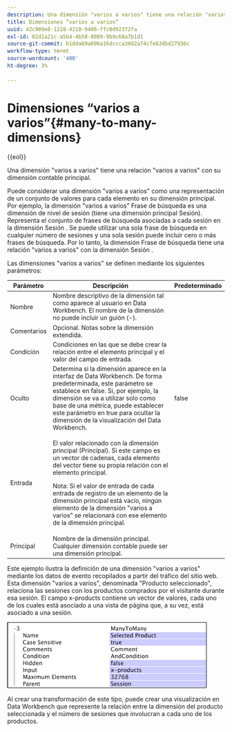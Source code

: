 ```yaml
---
description: Una dimensión "varios a varios" tiene una relación "varios a varios" con su dimensión contable principal.
title: Dimensiones “varios a varios”
uuid: 42c909e8-1228-4210-9406-ffc0d92372fa
exl-id: 02d1a21c-a5b4-4b58-8089-9b9c68a7b1d1
source-git-commit: b1dda69a606a16dccca30d2a74c7e63dbd27936c
workflow-type: tm+mt
source-wordcount: '400'
ht-degree: 3%

---
```


# Dimensiones “varios a varios”{#many-to-many-dimensions}

{{eol}}

Una dimensión &quot;varios a varios&quot; tiene una relación &quot;varios a varios&quot; con su dimensión contable principal.

Puede considerar una dimensión &quot;varios a varios&quot; como una representación de un conjunto de valores para cada elemento en su dimensión principal. Por ejemplo, la dimensión &quot;varios a varios&quot; Frase de búsqueda es una dimensión de nivel de sesión (tiene una dimensión principal Sesión). Representa el conjunto de frases de búsqueda asociadas a cada sesión en la dimensión Sesión . Se puede utilizar una sola frase de búsqueda en cualquier número de sesiones y una sola sesión puede incluir cero o más frases de búsqueda. Por lo tanto, la dimensión Frase de búsqueda tiene una relación &quot;varios a varios&quot; con la dimensión Sesión .

Las dimensiones &quot;varios a varios&quot; se definen mediante los siguientes parámetros:

<table id="table_A6D495008DFF4DD28A3ECD718D775E54"> 
 <thead> 
  <tr> 
   <th colname="col1" class="entry"> Parámetro </th> 
   <th colname="col2" class="entry"> Descripción </th> 
   <th colname="col3" class="entry"> Predeterminado </th> 
  </tr> 
 </thead>
 <tbody> 
  <tr> 
   <td colname="col1"> Nombre </td> 
   <td colname="col2"> Nombre descriptivo de la dimensión tal como aparece al usuario en Data Workbench. El nombre de la dimensión no puede incluir un guión (-). </td> 
   <td colname="col3"> </td> 
  </tr> 
  <tr> 
   <td colname="col1"> Comentarios </td> 
   <td colname="col2"> Opcional. Notas sobre la dimensión extendida. </td> 
   <td colname="col3"> </td> 
  </tr> 
  <tr> 
   <td colname="col1"> Condición </td> 
   <td colname="col2"> Condiciones en las que se debe crear la relación entre el elemento principal y el valor del campo de entrada. </td> 
   <td colname="col3"> </td> 
  </tr> 
  <tr> 
   <td colname="col1"> Oculto </td> 
   <td colname="col2"> Determina si la dimensión aparece en la interfaz de Data Workbench. De forma predeterminada, este parámetro se establece en false. Si, por ejemplo, la dimensión se va a utilizar solo como base de una métrica, puede establecer este parámetro en true para ocultar la dimensión de la visualización del Data Workbench. </td> 
   <td colname="col3"> false </td> 
  </tr> 
  <tr> 
   <td colname="col1"> Entrada </td> 
   <td colname="col2"> <p>El valor relacionado con la dimensión principal (Principal). Si este campo es un vector de cadenas, cada elemento del vector tiene su propia relación con el elemento principal. </p> <p> <p>Nota: Si el valor de entrada de cada entrada de registro de un elemento de la dimensión principal está vacío, ningún elemento de la dimensión "varios a varios" se relacionará con ese elemento de la dimensión principal. </p> </p> </td> 
   <td colname="col3"> </td> 
  </tr> 
  <tr> 
   <td colname="col1"> Principal </td> 
   <td colname="col2"> Nombre de la dimensión principal. Cualquier dimensión contable puede ser una dimensión principal. </td> 
   <td colname="col3"> </td> 
  </tr> 
 </tbody> 
</table>

Este ejemplo ilustra la definición de una dimensión &quot;varios a varios&quot; mediante los datos de evento recopilados a partir del tráfico del sitio web. Esta dimensión &quot;varios a varios&quot;, denominada &quot;Producto seleccionado&quot;, relaciona las sesiones con los productos comprados por el visitante durante esa sesión. El campo x-products contiene un vector de valores, cada uno de los cuales está asociado a una vista de página que, a su vez, está asociado a una sesión.

![](assets/cfg_Transformation_Dim_ManytoMany.png)

Al crear una transformación de este tipo, puede crear una visualización en Data Workbench que represente la relación entre la dimensión del producto seleccionada y el número de sesiones que involucran a cada uno de los productos.
